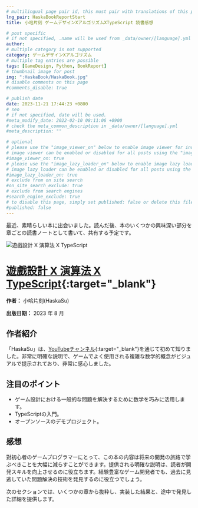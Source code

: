 ```yaml
---
# multilingual page pair id, this must pair with translations of this page. (This name must be unique)
lng_pair: HaskaBookReportStart
title: 小哈片刻 ゲームデザインXアルゴリズムXTypeScript 読書感想

# post specific
# if not specified, .name will be used from _data/owner/[language].yml
author:
# multiple category is not supported
category: ゲームデザインXアルゴリズム
# multiple tag entries are possible
tags: [GameDesign, Python, BookReport]
# thumbnail image for post
img: ":HaskaBook/HaskaBook.jpg"
# disable comments on this page
#comments_disable: true

# publish date
date: 2023-11-21 17:44:23 +0800
# seo
# if not specified, date will be used.
#meta_modify_date: 2022-02-10 08:11:06 +0900
# check the meta_common_description in _data/owner/[language].yml
#meta_description: ""

# optional
# please use the "image_viewer_on" below to enable image viewer for individual pages or posts (_posts/ or [language]/_posts folders).
# image viewer can be enabled or disabled for all posts using the "image_viewer_posts: true" setting in _data/conf/main.yml.
#image_viewer_on: true
# please use the "image_lazy_loader_on" below to enable image lazy loader for individual pages or posts (_posts/ or [language]/_posts folders).
# image lazy loader can be enabled or disabled for all posts using the "image_lazy_loader_posts: true" setting in _data/conf/main.yml.
#image_lazy_loader_on: true
# exclude from on site search
#on_site_search_exclude: true
# exclude from search engines
#search_engine_exclude: true
# to disable this page, simply set published: false or delete this file
#published: false
---
```


<!-- outline-start -->

最近、素晴らしい本に出会いました。読んだ後、本のいくつかの興味深い部分を章ごとの読書ノートとして書いて、共有する予定です。

<!-- outline-end -->

![遊戲設計 X 演算法 X TypeScript](:HaskaBook/HaskaBook.jpg)

# [遊戲設計 X 演算法 X TypeScript](https://www.books.com.tw/products/0010965698?sloc=main){:target="\_blank"}

**作者：** 小哈片刻(HaskaSu)

**出版日期：** 2023 年 8 月

## 作者紹介

「HaskaSu」は、[YouTubeチャンネル](https://www.youtube.com/@HaskaSu){:target="\_blank"}を通じて初めて知りました。非常に明確な説明で、ゲームでよく使用される複雑な数学的概念がビジュアルで提示されており、非常に感心しました。

## 注目のポイント

- ゲーム設計における一般的な問題を解決するために数学を巧みに活用します。
- TypeScriptの入門。
- オープンソースのデモプロジェクト。

## 感想

對初心者のゲームプログラマーにとって、この本の内容は将来の開発の旅路で学ぶべきことを大幅に減らすことができます。提供される明確な説明は、読者が開発スキルを向上させるのに役立ちます。経験豊富なゲーム開発者でも、過去に見逃していた問題解決の技術を発見するのに役立つでしょう。

次のセクションでは、いくつかの章から抜粋し、実装した結果と、途中で発見した詳細を提供します。
